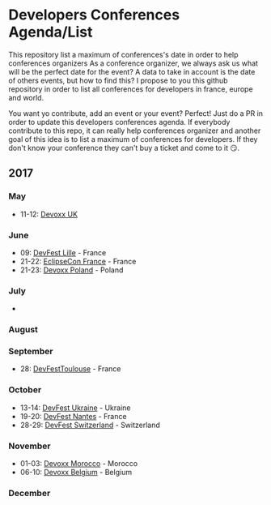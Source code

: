 # Developers Conferences Agenda/List

This repository list a maximum of conferences's date in order to help conferences organizers
As a conference organizer, we always ask us what will be the perfect date for the event?
A data to take in account is the date of others events, but how to find this?
I propose to you this github repository in order to list all conferences for developers in france, europe and world.

You want yo contribute, add an event or your event? Perfect! Just do a PR in order to update this developers conferences agenda.
If everybody contribute to this repo, it can really help conferences organizer and another goal of this idea is to list a maximum of conferences for developers.
If they don't know your conference they can't buy a ticket and come to it 😏.

## 2017

### May

* 11-12: [Devoxx UK](http://www.devoxx.co.uk)

### June

* 09: [DevFest Lille](https://devfest.gdglille.org/) - France
* 21-22: [EclipseCon France](https://www.eclipsecon.org/france2017/) - France
* 21-23: [Devoxx Poland](http://devoxx.pl) - Poland

### July

* 

### August

### September

* 28: [DevFestToulouse](https://devfesttoulouse.fr) - France

### October

* 13-14: [DevFest Ukraine](https://devfest.ch/) - Ukraine
* 19-20: [DevFest Nantes](https://devfest.gdgnantes.com/) - France
* 28-29: [DevFest Switzerland](https://devfest.ch/) - Switzerland

### November

* 01-03: [Devoxx Morocco](http://www.devoxx.ma) - Morocco
* 06-10: [Devoxx Belgium](https://devoxx.be) - Belgium

### December
